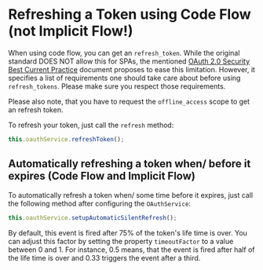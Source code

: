 # Refreshing a Token using Code Flow (not Implicit Flow!)

When using code flow, you can get an ``refresh_token``. While the original standard DOES NOT allow this for SPAs, the mentioned [OAuth 2.0 Security Best Current Practice](https://tools.ietf.org/html/draft-ietf-oauth-security-topics-13) document proposes to ease this limitation. However, it specifies a list of requirements one should take care about before using ``refresh_tokens``. Please make sure you respect those requirements.

Please also note, that you have to request the ``offline_access`` scope to get an refresh token.

To refresh your token, just call the ``refresh`` method:

```typescript
this.oauthService.refreshToken();
```


## Automatically refreshing a token when/ before it expires (Code Flow and Implicit Flow)

To automatically refresh a token when/ some time before it expires, just call the following method after configuring the ``OAuthService``:

```TypeScript
this.oauthService.setupAutomaticSilentRefresh();
```

By default, this event is fired after 75% of the token's life time is over. You can adjust this factor by setting the property ``timeoutFactor`` to a value between 0 and 1. For instance, 0.5 means, that the event is fired after half of the life time is over and 0.33 triggers the event after a third.
